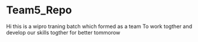 # Team5_Repo
Hi this is a wipro traning batch which formed as a team 
To work togther and develop our skills togther for better tommorow
